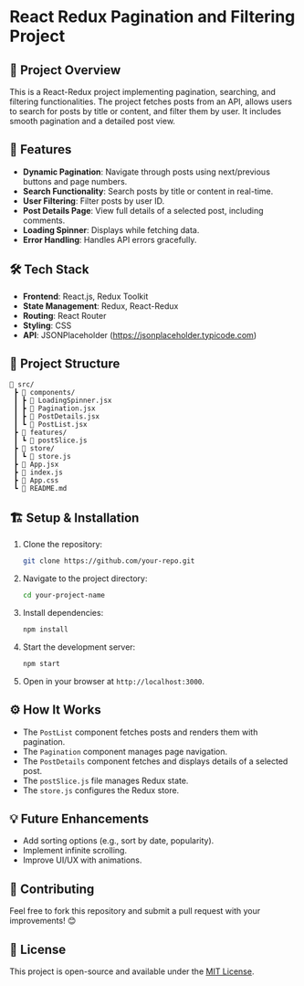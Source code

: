 # React Redux Pagination and Filtering Project

## 📌 Project Overview
This is a React-Redux project implementing pagination, searching, and filtering functionalities. The project fetches posts from an API, allows users to search for posts by title or content, and filter them by user. It includes smooth pagination and a detailed post view.

## 🚀 Features
- **Dynamic Pagination**: Navigate through posts using next/previous buttons and page numbers.
- **Search Functionality**: Search posts by title or content in real-time.
- **User Filtering**: Filter posts by user ID.
- **Post Details Page**: View full details of a selected post, including comments.
- **Loading Spinner**: Displays while fetching data.
- **Error Handling**: Handles API errors gracefully.

## 🛠️ Tech Stack
- **Frontend**: React.js, Redux Toolkit
- **State Management**: Redux, React-Redux
- **Routing**: React Router
- **Styling**: CSS
- **API**: JSONPlaceholder (https://jsonplaceholder.typicode.com)

## 📂 Project Structure
```
📁 src/
 ┣ 📁 components/
 ┃ ┣ 📄 LoadingSpinner.jsx
 ┃ ┣ 📄 Pagination.jsx
 ┃ ┣ 📄 PostDetails.jsx
 ┃ ┗ 📄 PostList.jsx
 ┣ 📁 features/
 ┃ ┗ 📄 postSlice.js
 ┣ 📁 store/
 ┃ ┗ 📄 store.js
 ┣ 📄 App.jsx
 ┣ 📄 index.js
 ┣ 📄 App.css
 ┗ 📄 README.md
```

## 🏗️ Setup & Installation
1. Clone the repository:
   ```bash
   git clone https://github.com/your-repo.git
   ```
2. Navigate to the project directory:
   ```bash
   cd your-project-name
   ```
3. Install dependencies:
   ```bash
   npm install
   ```
4. Start the development server:
   ```bash
   npm start
   ```
5. Open in your browser at `http://localhost:3000`.

## ⚙️ How It Works
- The `PostList` component fetches posts and renders them with pagination.
- The `Pagination` component manages page navigation.
- The `PostDetails` component fetches and displays details of a selected post.
- The `postSlice.js` file manages Redux state.
- The `store.js` configures the Redux store.

## 💡 Future Enhancements
- Add sorting options (e.g., sort by date, popularity).
- Implement infinite scrolling.
- Improve UI/UX with animations.

## 🤝 Contributing
Feel free to fork this repository and submit a pull request with your improvements! 😊

## 📜 License
This project is open-source and available under the [MIT License](LICENSE).
